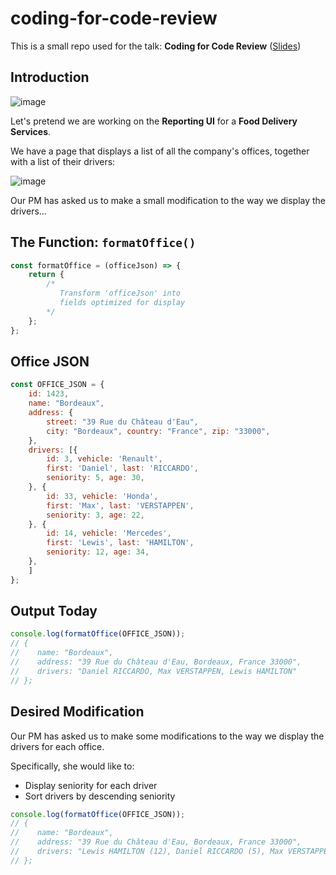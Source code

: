# coding-for-code-review

This is a small repo used for the talk: **Coding for Code Review**
([Slides](http://bit.ly/coding-for-code-review-slides))

## Introduction

![image](https://user-images.githubusercontent.com/793700/68904824-29922880-073f-11ea-8489-caa24a27dcf8.png)

Let's pretend we are working on the **Reporting UI** for a **Food Delivery Services**.

We have a page that displays a list of all the company's offices, together with a list of their drivers:

![image](https://user-images.githubusercontent.com/793700/68905212-ae317680-0740-11ea-990a-0a9a907dbd67.png)

Our PM has asked us to make a small modification to the way we display the drivers...

## The Function: `formatOffice()`

```javascript
const formatOffice = (officeJson) => {
    return {
        /*
           Transform 'officeJson' into
           fields optimized for display
        */
    };
};
```

## Office JSON
```javascript
const OFFICE_JSON = {
    id: 1423,
    name: "Bordeaux",
    address: {
        street: "39 Rue du Château d'Eau",
        city: "Bordeaux", country: "France", zip: "33000",
    },
    drivers: [{
        id: 3, vehicle: 'Renault',
        first: 'Daniel', last: 'RICCARDO',
        seniority: 5, age: 30,
    }, {
        id: 33, vehicle: 'Honda',
        first: 'Max', last: 'VERSTAPPEN',
        seniority: 3, age: 22,
    }, {
        id: 14, vehicle: 'Mercedes',
        first: 'Lewis', last: 'HAMILTON',
        seniority: 12, age: 34,
    },
    ]
};
```

## Output Today
```javascript
console.log(formatOffice(OFFICE_JSON));
// {
//    name: "Bordeaux",
//    address: "39 Rue du Château d'Eau, Bordeaux, France 33000",
//    drivers: "Daniel RICCARDO, Max VERSTAPPEN, Lewis HAMILTON"
// };
```

## Desired Modification

Our PM has asked us to make some modifications to the way we display
the drivers for each office.

Specifically, she would like to:
- Display seniority for each driver
- Sort drivers by descending seniority

```javascript
console.log(formatOffice(OFFICE_JSON));
// {
//    name: "Bordeaux",
//    address: "39 Rue du Château d'Eau, Bordeaux, France 33000",
//    drivers: "Lewis HAMILTON (12), Daniel RICCARDO (5), Max VERSTAPPEN (3)"
// };
```

